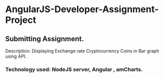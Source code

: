 # AngularJS-Developer-Assignment-Project

## Submitting Assignment.

Description:
Displaying Exchange rate Cryptocurrency Coins in Bar graph using API. 

### Technology used: NodeJS server, Angular , amCharts.





